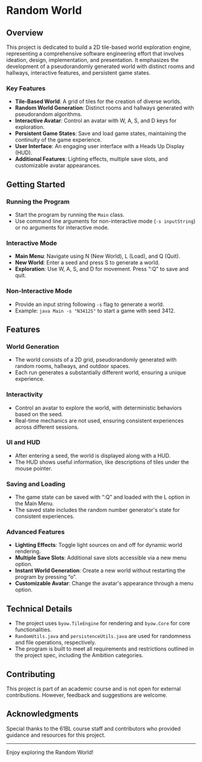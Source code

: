 # Random World

## Overview

This project is dedicated to build a 2D tile-based world exploration engine, representing a comprehensive software engineering effort that involves ideation, design, implementation, and presentation. It emphasizes the development of a pseudorandomly generated world with distinct rooms and hallways, interactive features, and persistent game states.

### Key Features

- **Tile-Based World**: A grid of tiles for the creation of diverse worlds.
- **Random World Generation**: Distinct rooms and hallways generated with pseudorandom algorithms.
- **Interactive Avatar**: Control an avatar with W, A, S, and D keys for exploration.
- **Persistent Game States**: Save and load game states, maintaining the continuity of the game experience.
- **User Interface**: An engaging user interface with a Heads Up Display (HUD).
- **Additional Features**: Lighting effects, multiple save slots, and customizable avatar appearances.

## Getting Started

### Running the Program

- Start the program by running the `Main` class.
- Use command line arguments for non-interactive mode (`-s inputString`) or no arguments for interactive mode.

### Interactive Mode

- **Main Menu**: Navigate using N (New World), L (Load), and Q (Quit).
- **New World**: Enter a seed and press S to generate a world.
- **Exploration**: Use W, A, S, and D for movement. Press “:Q” to save and quit.

### Non-Interactive Mode

- Provide an input string following `-s` flag to generate a world.
- Example: `java Main -s "N3412S"` to start a game with seed 3412.

## Features

### World Generation

- The world consists of a 2D grid, pseudorandomly generated with random rooms, hallways, and outdoor spaces.
- Each run generates a substantially different world, ensuring a unique experience.

### Interactivity

- Control an avatar to explore the world, with deterministic behaviors based on the seed.
- Real-time mechanics are not used, ensuring consistent experiences across different sessions.

### UI and HUD

- After entering a seed, the world is displayed along with a HUD.
- The HUD shows useful information, like descriptions of tiles under the mouse pointer.

### Saving and Loading

- The game state can be saved with “:Q” and loaded with the L option in the Main Menu.
- The saved state includes the random number generator's state for consistent experiences.

### Advanced Features

- **Lighting Effects**: Toggle light sources on and off for dynamic world rendering.
- **Multiple Save Slots**: Additional save slots accessible via a new menu option.
- **Instant World Generation**: Create a new world without restarting the program by pressing “o”.
- **Customizable Avatar**: Change the avatar's appearance through a menu option.

## Technical Details

- The project uses `byow.TileEngine` for rendering and `byow.Core` for core functionalities.
- `RandomUtils.java` and `persistenceUtils.java` are used for randomness and file operations, respectively.
- The program is built to meet all requirements and restrictions outlined in the project spec, including the Ambition categories.

## Contributing

This project is part of an academic course and is not open for external contributions. However, feedback and suggestions are welcome.

## Acknowledgments

Special thanks to the 61BL course staff and contributors who provided guidance and resources for this project.

---

Enjoy exploring the Random World!
